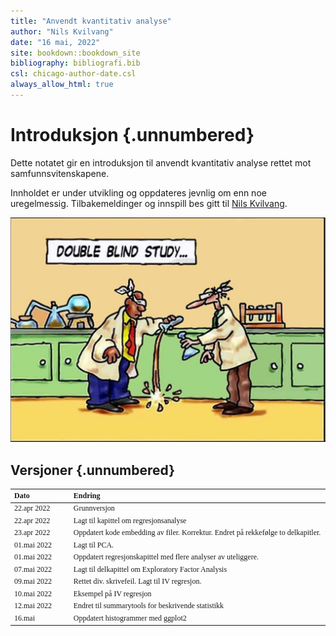 ```yaml
--- 
title: "Anvendt kvantitativ analyse"
author: "Nils Kvilvang"
date: "16 mai, 2022"
site: bookdown::bookdown_site
bibliography: bibliografi.bib
csl: chicago-author-date.csl
always_allow_html: true
---
```


# Introduksjon {.unnumbered}

Dette notatet gir en introduksjon til anvendt kvantitativ analyse rettet mot samfunnsvitenskapene. 

Innholdet er under utvikling og oppdateres jevnlig om enn noe uregelmessig. Tilbakemeldinger og innspill bes gitt til [Nils Kvilvang](mailto:nils.kvilvang@inn.no).

![Bilde: Ukjent opphav](Doubleblind.png)

## Versjoner {.unnumbered}

<table class=" lightable-classic" style="font-size: 12px; font-family: Cambria; width: auto !important; margin-left: auto; margin-right: auto;">
 <thead>
  <tr>
   <th style="text-align:left;"> Dato </th>
   <th style="text-align:left;"> Endring </th>
  </tr>
 </thead>
<tbody>
  <tr>
   <td style="text-align:left;width: 8em; "> 22.apr 2022 </td>
   <td style="text-align:left;width: 40em; "> Grunnversjon </td>
  </tr>
  <tr>
   <td style="text-align:left;width: 8em; "> 22.apr 2022 </td>
   <td style="text-align:left;width: 40em; "> Lagt til kapittel om regresjonsanalyse </td>
  </tr>
  <tr>
   <td style="text-align:left;width: 8em; "> 23.apr 2022 </td>
   <td style="text-align:left;width: 40em; "> Oppdatert kode embedding av filer. Korrektur. Endret på rekkefølge to delkapitler. </td>
  </tr>
  <tr>
   <td style="text-align:left;width: 8em; "> 01.mai 2022 </td>
   <td style="text-align:left;width: 40em; "> Lagt til PCA. </td>
  </tr>
  <tr>
   <td style="text-align:left;width: 8em; "> 01.mai 2022 </td>
   <td style="text-align:left;width: 40em; "> Oppdatert regresjonskapittel med flere analyser av uteliggere. </td>
  </tr>
  <tr>
   <td style="text-align:left;width: 8em; "> 07.mai 2022 </td>
   <td style="text-align:left;width: 40em; "> Lagt til delkapittel om Exploratory Factor Analysis </td>
  </tr>
  <tr>
   <td style="text-align:left;width: 8em; "> 09.mai 2022 </td>
   <td style="text-align:left;width: 40em; "> Rettet div. skrivefeil. Lagt til IV regresjon. </td>
  </tr>
  <tr>
   <td style="text-align:left;width: 8em; "> 10.mai 2022 </td>
   <td style="text-align:left;width: 40em; "> Eksempel på IV regresjon </td>
  </tr>
  <tr>
   <td style="text-align:left;width: 8em; "> 12.mai 2022 </td>
   <td style="text-align:left;width: 40em; "> Endret til summarytools for beskrivende statistikk </td>
  </tr>
  <tr>
   <td style="text-align:left;width: 8em; "> 16.mai </td>
   <td style="text-align:left;width: 40em; "> Oppdatert histogrammer med ggplot2 </td>
  </tr>
</tbody>
</table>

